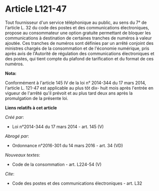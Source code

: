 # Article L121-47

Tout fournisseur d'un service téléphonique au public, au sens du 7° de l'article L. 32 du code des postes et des
communications électroniques, propose au consommateur une option gratuite permettant de bloquer les communications à
destination de certaines tranches de numéros à valeur ajoutée. Ces tranches de numéros sont définies par un arrêté conjoint
des ministres chargés de la consommation et de l'économie numérique, pris après avis de l'Autorité de régulation des
communications électroniques et des postes, qui tient compte du plafond de tarification et du format de ces numéros.

**Nota:**

Conformément à l'article 145 IV de la loi n° 2014-344 du 17 mars 2014, l'article L. 121-47 est applicable au plus tôt dix-
huit mois après l'entrée en vigueur de l'arrêté qu'il prévoit et au plus tard deux ans après la promulgation de la présente
loi.

**Liens relatifs à cet article**

_Créé par_:

  - Loi n°2014-344 du 17 mars 2014 - art. 145 (V)

_Abrogé par_:

  - Ordonnance n°2016-301 du 14 mars 2016 - art. 34 (VD)

_Nouveaux textes_:

  - Code de la consommation - art. L224-54 (V)

_Cite_:

  - Code des postes et des communications électroniques - art. L32
